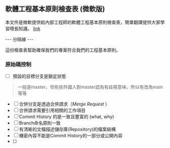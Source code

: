## 軟體工程基本原則檢查表 (微軟版)

本文件是微軟提供給內部工程師的軟體工程基本原則檢查表，簡單翻譯提供大家學習增長知識。 [link](https://microsoft.github.io/code-with-engineering-playbook/ENG-FUNDAMENTALS-CHECKLIST/)

--- 分隔線 ---

這份檢查表幫助確保我們的專案符合我們的工程基本原則。

### 原始碼控制
- [ ] 預設的目標分支是鎖定狀態 
> 一般是master，但有些外國人對master認為有歧視意味，所以有改為main 等等
- [ ] 合併分支是透過合併請求（_Merge Request_ ） 
- [ ] 合併請求需要引用相關的工作項目
- [ ] Commit History 的是一致且豐富的 (what, why)
- [ ] Branch命名原則一致
- [ ] 有清晰的文檔描述儲存庫(Repository)的檔案結構
- [ ] 機密內容不能是Commit History的一部分或公開內容
- [ ] 

<!--stackedit_data:
eyJoaXN0b3J5IjpbMzY3NTY2NTM0LDIwNDE1ODEzMDFdfQ==
-->